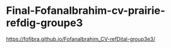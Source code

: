 # Final-FofanaIbrahim-cv-prairie-refdig-groupe3
https://fofibra.github.io/FofanaIbrahim_CV-refDital-group3e3/
